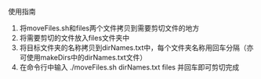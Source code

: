 使用指南

1. 将moveFiles.sh和files两个文件拷贝到需要剪切文件的地方
2. 将需要剪切的文件放入files文件夹中
3. 将目标文件夹的名称拷贝到dirNames.txt中，每个文件夹名称用回车分隔（亦可使用makeDirs中的dirNames.txt文件）
4. 在命令行中输入 ./moveFiles.sh dirNames.txt files 并回车即可剪切完成
